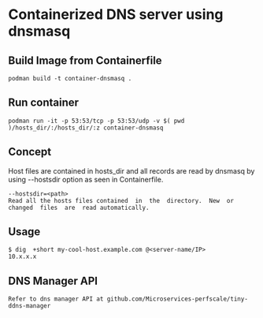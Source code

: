 # Containerized DNS server using dnsmasq

## Build Image from Containerfile
```
podman build -t container-dnsmasq .
```

## Run container
```
podman run -it -p 53:53/tcp -p 53:53/udp -v $( pwd )/hosts_dir/:/hosts_dir/:z container-dnsmasq
```

## Concept
Host files are contained in hosts_dir and all records are read by dnsmasq by using --hostsdir option as seen in Containerfile.
```
--hostsdir=<path>
Read all the hosts files contained  in  the  directory.  New  or changed  files  are  read automatically. 
```

## Usage
```
$ dig  +short my-cool-host.example.com @<server-name/IP>
10.x.x.x
```

## DNS Manager API
```
Refer to dns manager API at github.com/Microservices-perfscale/tiny-ddns-manager
```
